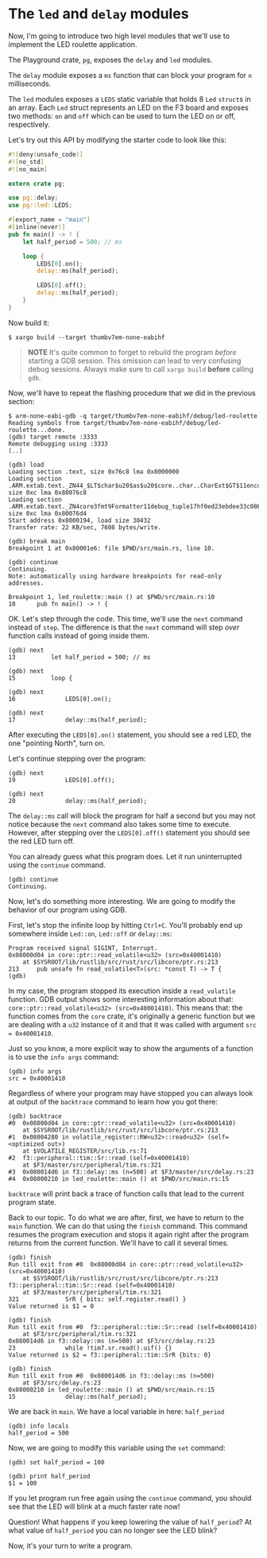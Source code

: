 # The `led` and `delay` modules

Now, I'm going to introduce two high level modules that we'll use to implement
the LED roulette application.

The Playground crate, `pg`, exposes the `delay` and `led` modules.

The `delay` module exposes a `ms` function that can block your program for `n`
milliseconds.

The `led` modules exposes a `LEDS` static variable that holds 8 `Led` `struct`s
in an array. Each `Led` struct represents an LED on the F3 board and exposes two
methods: `on` and `off` which can be used to turn the LED on or off,
respectively.

Let's try out this API by modifying the starter code to look like this:

``` rust
#![deny(unsafe_code)]
#![no_std]
#![no_main]

extern crate pg;

use pg::delay;
use pg::led::LEDS;

#[export_name = "main"]
#[inline(never)]
pub fn main() -> ! {
    let half_period = 500; // ms

    loop {
        LEDS[0].on();
        delay::ms(half_period);

        LEDS[0].off();
        delay::ms(half_period);
    }
}
```

Now build it:

```
$ xargo build --target thumbv7em-none-eabihf
```

> **NOTE** It's quite common to forget to rebuild the program *before* starting
> a GDB session. This omission can lead to very confusing debug sessions. Always
> make sure to call `xargo build` **before** calling `gdb`.

Now, we'll have to repeat the flashing procedure that we did in the previous
section:

```
$ arm-none-eabi-gdb -q target/thumbv7em-none-eabihf/debug/led-roulette
Reading symbols from target/thumbv7em-none-eabihf/debug/led-roulette...done.
(gdb) target remote :3333
Remote debugging using :3333
(..)

(gdb) load
Loading section .text, size 0x76c8 lma 0x8000000
Loading section .ARM.extab.text._ZN44_$LT$char$u20$as$u20$core..char..CharExt$GT$11encode_utf817h4f3134c02513b5e1E, size 0xc lma 0x80076c8
Loading section .ARM.extab.text._ZN4core3fmt9Formatter11debug_tuple17hf0ed23ebdee33c00E, size 0xc lma 0x80076d4
Start address 0x8000194, load size 30432
Transfer rate: 22 KB/sec, 7608 bytes/write.

(gdb) break main
Breakpoint 1 at 0x80001e6: file $PWD/src/main.rs, line 10.

(gdb) continue
Continuing.
Note: automatically using hardware breakpoints for read-only addresses.

Breakpoint 1, led_roulette::main () at $PWD/src/main.rs:10
10      pub fn main() -> ! {
```

OK. Let's step through the code. This time, we'll use the `next` command instead
of `step`. The difference is that the `next` command will step *over* function
calls instead of going inside them.

```
(gdb) next
13          let half_period = 500; // ms

(gdb) next
15          loop {

(gdb) next
16              LEDS[0].on();

(gdb) next
17              delay::ms(half_period);
```

After executing the `LEDS[0].on()` statement, you should see a red LED, the one
"pointing North", turn on.

Let's continue stepping over the program:

```
(gdb) next
19              LEDS[0].off();

(gdb) next
20              delay::ms(half_period);
```

The `delay::ms` call will block the program for half a second but you may not
notice because the `next` command also takes some time to execute. However,
after stepping over the `LEDS[0].off()` statement you should see the red LED
turn off.

You can already guess what this program does. Let it run uninterrupted using the
`continue` command.

```
(gdb) continue
Continuing.
```

Now, let's do something more interesting. We are going to modify the behavior of
our program using GDB.

First, let's stop the infinite loop by hitting `Ctrl+C`. You'll probably end up
somewhere inside `Led::on`, `Led::off` or `delay::ms`:

```
Program received signal SIGINT, Interrupt.
0x08000d04 in core::ptr::read_volatile<u32> (src=0x40001410)
    at $SYSROOT/lib/rustlib/src/rust/src/libcore/ptr.rs:213
213     pub unsafe fn read_volatile<T>(src: *const T) -> T {
(gdb)
```

In my case, the program stopped its execution inside a `read_volatile` function.
GDB output shows some interesting information about that:
`core::ptr::read_volatile<u32> (src=0x40001410)`. This means that: the function
comes from the `core` crate, it's originally a generic function but we are
dealing with a `u32` instance of it and that it was called with argument `src =
0x40001410`.

Just so you know, a more explicit way to show the arguments of a function is to
use the `info args` command:

```
(gdb) info args
src = 0x40001410
```

Regardless of where your program may have stopped you can always look at output
of the `backtrace` command to learn how you got there:

```
(gdb) backtrace
#0  0x08000d04 in core::ptr::read_volatile<u32> (src=0x40001410)
    at $SYSROOT/lib/rustlib/src/rust/src/libcore/ptr.rs:213
#1  0x08004280 in volatile_register::RW<u32>::read<u32> (self=<optimized out>)
    at $VOLATILE_REGISTER/src/lib.rs:71
#2  f3::peripheral::tim::Sr::read (self=0x40001410)
    at $F3/master/src/peripheral/tim.rs:321
#3  0x080014d6 in f3::delay::ms (n=500) at $F3/master/src/delay.rs:23
#4  0x08000210 in led_roulette::main () at $PWD/src/main.rs:15
```

`backtrace` will print back a trace of function calls that lead to the current
program state.

Back to our topic. To do what we are after, first, we have to return to the
`main` function. We can do that using the `finish` command. This command resumes
the program execution and stops it again right after the program returns from
the current function. We'll have to call it several times.

```
(gdb) finish
Run till exit from #0  0x08000d04 in core::ptr::read_volatile<u32> (src=0x40001410)
    at $SYSROOT/lib/rustlib/src/rust/src/libcore/ptr.rs:213
f3::peripheral::tim::Sr::read (self=0x40001410)
    at $F3/master/src/peripheral/tim.rs:321
321             SrR { bits: self.register.read() }
Value returned is $1 = 0

(gdb) finish
Run till exit from #0  f3::peripheral::tim::Sr::read (self=0x40001410)
    at $F3/src/peripheral/tim.rs:321
0x080014d6 in f3::delay::ms (n=500) at $F3/src/delay.rs:23
23              while !tim7.sr.read().uif() {}
Value returned is $2 = f3::peripheral::tim::SrR {bits: 0}

(gdb) finish
Run till exit from #0  0x080014d6 in f3::delay::ms (n=500)
    at $F3/src/delay.rs:23
0x08000210 in led_roulette::main () at $PWD/src/main.rs:15
15              delay::ms(half_period);
```

We are back in `main`. We have a local variable in here: `half_period`

```
(gdb) info locals
half_period = 500
```

Now, we are going to modify this variable using the `set` command:

```
(gdb) set half_period = 100

(gdb) print half_period
$1 = 100
```

If you let program run free again using the `continue` command, you should see
that the LED will blink at a much faster rate now!

Question! What happens if you keep lowering the value of `half_period`? At what
value of `half_period` you can no longer see the LED blink?

Now, it's your turn to write a program.
